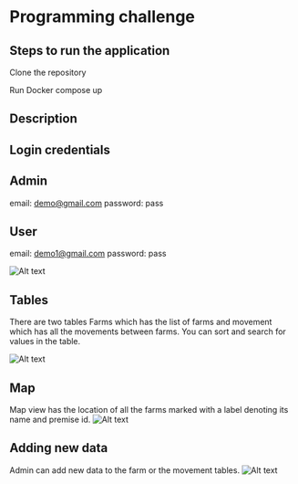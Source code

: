 # Programming challenge

## Steps to run the application

Clone the repository 

Run Docker compose up

## Description

## Login credentials
## Admin
email: demo@gmail.com
password: pass
## User
email: demo1@gmail.com
password: pass

![Alt text](https://github.com/sathiya06/RabApp/blob/main/data/login.png)

## Tables
There are two tables Farms which has the list of farms and movement which has all the movements between farms. You can sort and search for values in the table.

![Alt text](https://github.com/sathiya06/RabApp/blob/main/data/table.png)


## Map
Map view has the location of all the farms marked with a label denoting its name and premise id.
![Alt text](https://github.com/sathiya06/RabApp/blob/main/data/map.png)

## Adding new data
Admin can add new data to the farm or the movement tables.
![Alt text](https://github.com/sathiya06/RabApp/blob/main/data/add.png)

